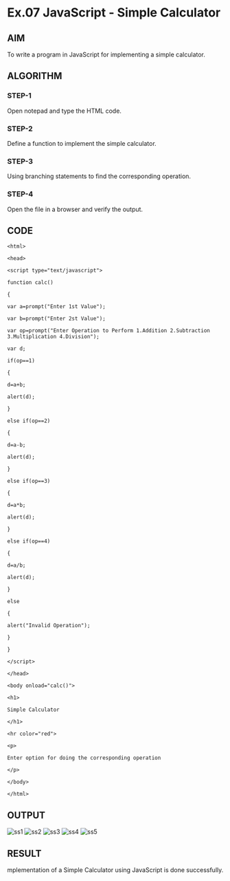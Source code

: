 # Ex.07 JavaScript - Simple Calculator
## AIM
  To write a program in JavaScript for implementing a simple calculator.

## ALGORITHM
### STEP-1
  Open notepad and type the HTML code.

### STEP-2
  Define a function to implement the simple calculator.

### STEP-3
  Using branching statements to find the corresponding operation.

### STEP-4
  Open the file in a browser and verify the output.
  
## CODE
```
<html>

<head>

<script type="text/javascript">

function calc()

{

var a=prompt("Enter 1st Value");

var b=prompt("Enter 2st Value");

var op=prompt("Enter Operation to Perform 1.Addition 2.Subtraction 3.Multiplication 4.Division");

var d;

if(op==1)

{

d=a+b;

alert(d);

}

else if(op==2)

{

d=a-b;

alert(d);

}

else if(op==3)

{

d=a*b;

alert(d);

}

else if(op==4)

{

d=a/b;

alert(d);

}

else

{

alert("Invalid Operation");

}

}

</script>

</head>

<body onload="calc()">

<h1>

Simple Calculator

</h1>

<hr color="red">

<p>
 
Enter option for doing the corresponding operation

</p>

</body>

</html>
```



## OUTPUT
![ss1](https://github.com/Harinikrishnamoorthy14/Ex07_Web-Design/assets/127816514/173cbf17-15b7-4079-b011-814a5ea3d34a)
![ss2](https://github.com/Harinikrishnamoorthy14/Ex07_Web-Design/assets/127816514/50813f01-4cbe-4bfe-b3eb-5c055368ed28)
![ss3](https://github.com/Harinikrishnamoorthy14/Ex07_Web-Design/assets/127816514/89bf0482-16d2-4718-9820-3fafef44deaf)
![ss4](https://github.com/Harinikrishnamoorthy14/Ex07_Web-Design/assets/127816514/a87854fa-2b03-40f4-b31d-be31582c54ba)
![ss5](https://github.com/Harinikrishnamoorthy14/Ex07_Web-Design/assets/127816514/4225a09f-5e08-4159-a82e-df31dc760c6a)


## RESULT
  
mplementation of a Simple Calculator using JavaScript is done successfully.
